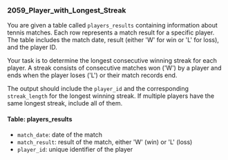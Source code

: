### 2059_Player_with_Longest_Streak

You are given a table called `players_results` containing information about tennis matches. Each row represents a match result for a specific player. The table includes the match date, result (either 'W' for win or 'L' for loss), and the player ID.

Your task is to determine the longest consecutive winning streak for each player. A streak consists of consecutive matches won ('W') by a player and ends when the player loses ('L') or their match records end. 

The output should include the `player_id` and the corresponding `streak_length` for the longest winning streak. If multiple players have the same longest streak, include all of them.

#### Table: players_results

- `match_date`: date of the match
- `match_result`: result of the match, either 'W' (win) or 'L' (loss)
- `player_id`: unique identifier of the player
